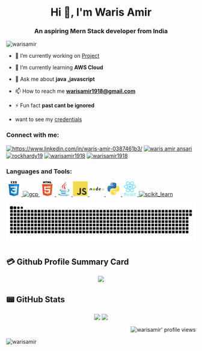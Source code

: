 <h1 align="center">Hi 👋, I'm Waris Amir</h1>
<h3 align="center">An aspiring Mern Stack developer from India</h3>

<p align="left"> <img src="https://komarev.com/ghpvc/?username=warisamir&label=Profile%20views&color=0e75b6&style=flat" alt="warisamir" /> </p>

- 🔭 I’m currently working on [Project](https://github.com/warisamir/Projects2)

- 🌱 I’m currently learning **AWS Cloud**

- 💬 Ask me about **java ,javascript**

- 📫 How to reach me **warisamir1918@gmail.com**

- ⚡ Fun fact **past cant be ignored**
- want to  see my [credentials](https://github.com/warisamir/certification)

<h3 align="left">Connect with me:</h3>
<p align="left">
<a href="https://www.linkedin.com/in/waris-amir-0387461b3/" target="blank"><img align="center" src="https://raw.githubusercontent.com/rahuldkjain/github-profile-readme-generator/master/src/images/icons/Social/linked-in-alt.svg" alt="https://www.linkedin.com/in/waris-amir-0387461b3/" height="30" width="40" /></a>
<a href="https://kaggle.com/waris amir ansari" target="blank"><img align="center" src="https://raw.githubusercontent.com/rahuldkjain/github-profile-readme-generator/master/src/images/icons/Social/kaggle.svg" alt="waris amir ansari" height="30" width="40" /></a>
<a href="https://instagram.com/rockhardy19" target="blank"><img align="center" src="https://raw.githubusercontent.com/rahuldkjain/github-profile-readme-generator/master/src/images/icons/Social/instagram.svg" alt="rockhardy19" height="30" width="40" /></a>
<a href="https://www.hackerrank.com/warisamir1918" target="blank"><img align="center" src="https://raw.githubusercontent.com/rahuldkjain/github-profile-readme-generator/master/src/images/icons/Social/hackerrank.svg" alt="warisamir1918" height="30" width="40" /></a>
<a href="https://www.leetcode.com/warisamir1918" target="blank"><img align="center" src="https://raw.githubusercontent.com/rahuldkjain/github-profile-readme-generator/master/src/images/icons/Social/leet-code.svg" alt="warisamir1918" height="30" width="40" /></a>
</p>

<h3 align="left">Languages and Tools:</h3>
<p align="left"> <a href="https://www.w3schools.com/css/" target="_blank" rel="noreferrer"> <img src="https://raw.githubusercontent.com/devicons/devicon/master/icons/css3/css3-original-wordmark.svg" alt="css3" width="40" height="40"/> </a> <a href="https://cloud.google.com" target="_blank" rel="noreferrer"> <img src="https://www.vectorlogo.zone/logos/google_cloud/google_cloud-icon.svg" alt="gcp" width="40" height="40"/> </a> <a href="https://www.w3.org/html/" target="_blank" rel="noreferrer"> <img src="https://raw.githubusercontent.com/devicons/devicon/master/icons/html5/html5-original-wordmark.svg" alt="html5" width="40" height="40"/> </a> <a href="https://www.java.com" target="_blank" rel="noreferrer"> <img src="https://raw.githubusercontent.com/devicons/devicon/master/icons/java/java-original.svg" alt="java" width="40" height="40"/> </a> <a href="https://developer.mozilla.org/en-US/docs/Web/JavaScript" target="_blank" rel="noreferrer"> <img src="https://raw.githubusercontent.com/devicons/devicon/master/icons/javascript/javascript-original.svg" alt="javascript" width="40" height="40"/> </a> <a href="https://nodejs.org" target="_blank" rel="noreferrer"> <img src="https://raw.githubusercontent.com/devicons/devicon/master/icons/nodejs/nodejs-original-wordmark.svg" alt="nodejs" width="40" height="40"/> </a> <a href="https://www.python.org" target="_blank" rel="noreferrer"> <img src="https://raw.githubusercontent.com/devicons/devicon/master/icons/python/python-original.svg" alt="python" width="40" height="40"/> </a> <a href="https://reactjs.org/" target="_blank" rel="noreferrer"> <img src="https://raw.githubusercontent.com/devicons/devicon/master/icons/react/react-original-wordmark.svg" alt="react" width="40" height="40"/> </a> <a href="https://scikit-learn.org/" target="_blank" rel="noreferrer"> <img src="https://upload.wikimedia.org/wikipedia/commons/0/05/Scikit_learn_logo_small.svg" alt="scikit_learn" width="40" height="40"/> </a> </p>



![Snake animation](https://github.com/warisamir/WarisAmir/blob/main/snakegame.svg)

## 💳 Github Profile Summary Card
<p align="center">
  <img src="https://github-profile-summary-cards.vercel.app/api/cards/profile-details?username=warisamir&theme=github"/>
</p>

## 📟 GitHub Stats
<p align="center">
	<img width="48%" src="https://github-readme-stats.vercel.app/api?username=warisamir&show_icons=true&theme=github" />
	<img width="48%" src="https://github-readme-streak-stats.herokuapp.com/?user=warisamir&theme=github" />
</p>

<p align="right">
  <img src="https://komarev.com/ghpvc/?username=warisamir&label=Profile%20views&color=0e75b6&style=for-the-badge&color=000000" alt="warisamir' profile views" />
</p>
<p><img align="center" src="https://github-readme-streak-stats.herokuapp.com/?user=warisamir&" alt="warisamir" /></p>
